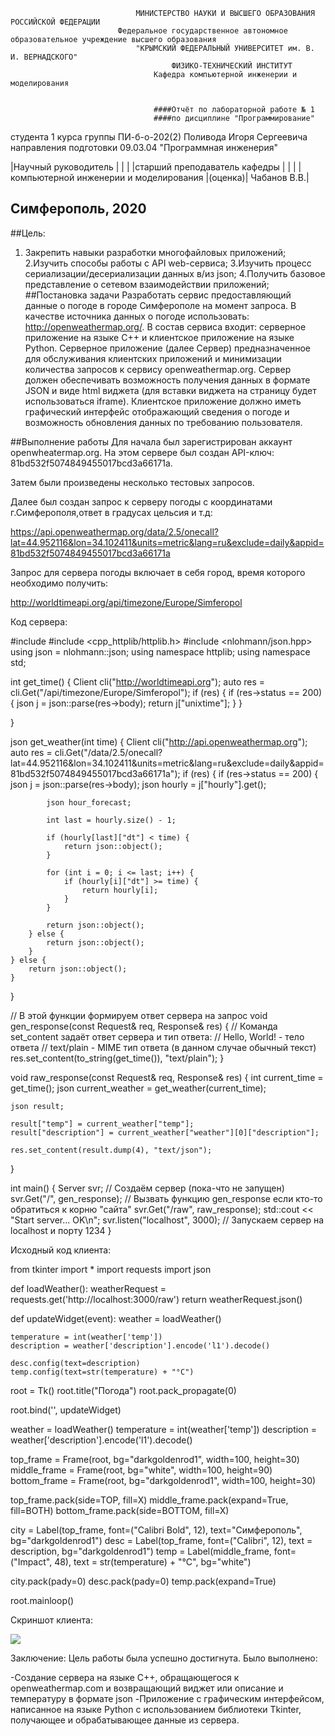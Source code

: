 								МИНИСТЕРСТВО НАУКИ И ВЫСШЕГО ОБРАЗОВАНИЯ РОССИЙСКОЙ ФЕДЕРАЦИИ
							Федеральное государственное автономное образовательное учреждение высшего образования
								"КРЫМСКИЙ ФЕДЕРАЛЬНЫЙ УНИВЕРСИТЕТ им. В. И. ВЕРНАДСКОГО"
										ФИЗИКО-ТЕХНИЧЕСКИЙ ИНСТИТУТ
									Кафедра компьютерной инженерии и моделирования


									####Отчёт по лабораторной работе № 1
									####по дисциплине "Программирование"


студента 1 курса группы ПИ-б-о-202(2)
Поливода Игоря Сергеевича
направления подготовки 09.03.04 "Программная инженерия"



|Научный руководитель			|	 | 		   |
|старший преподаватель кафедры		|	 |		   |
|компьютерной инженерии и моделирования	|(оценка)|     Чабанов В.В.|


Симферополь, 2020
-----------------------------------------------------------------------------------------------------------------------------------------------------------------------------------------------------
##Цель:
1. Закрепить навыки разработки многофайловыx приложений;
2.Изучить способы работы с API web-сервиса;
3.Изучить процесс сериализации/десериализации данных в/из json;
4.Получить базовое представление о сетевом взаимодействии приложений;
##Постановка задачи
Разработать сервис предоставляющий данные о погоде в городе Симферополе на момент запроса. В качестве источника данных о погоде использовать: http://openweathermap.org/. В состав сервиса входит: серверное приложение на языке С++ и клиентское приложение на языке Python. Серверное приложение (далее Сервер) предназначенное для обслуживания клиентских приложений и минимизации количества запросов к сервису openweathermap.org. Сервер должен обеспечивать возможность получения данных в формате JSON и виде html виджета (для вставки виджета на страницу будет использоваться iframe). Клиентское приложение должно иметь графический интерфейс отображающий сведения о погоде и возможность обновления данных по требованию пользователя.

##Выполнение работы
Для начала был зарегистрирован аккаунт openwheatermap.org. На этом сервере был создан API-ключ: 81bd532f5074849455017bcd3a66171a.

Затем были произведены несколько тестовых запросов.

Далее был создан запрос к серверу погоды с координатами г.Симферополя,ответ в градусах цельсия и т.д:

https://api.openweathermap.org/data/2.5/onecall?lat=44.952116&lon=34.102411&units=metric&lang=ru&exclude=daily&appid=81bd532f5074849455017bcd3a66171a

Запрос для сервера погоды включает в себя город, время которого необходимо получить:

http://worldtimeapi.org/api/timezone/Europe/Simferopol

Код сервера:

#include <iostream>
#include <cpp_httplib/httplib.h>
#include <nlohmann/json.hpp>
using json = nlohmann::json;
using namespace httplib;
using namespace std;

int get_time() {
	Client cli("http://worldtimeapi.org");
	auto res = cli.Get("/api/timezone/Europe/Simferopol");
	if (res) {
		if (res->status == 200) {
			json j = json::parse(res->body);
			return j["unixtime"];
		}
	}

}

json get_weather(int time) {
	Client cli("http://api.openweathermap.org");
	auto res = cli.Get("/data/2.5/onecall?lat=44.952116&lon=34.102411&units=metric&lang=ru&exclude=daily&appid=81bd532f5074849455017bcd3a66171a");
	if (res) {
		if (res->status == 200) {
			json j = json::parse(res->body);
			json hourly = j["hourly"].get<json>();

			json hour_forecast;

			int last = hourly.size() - 1;

			if (hourly[last]["dt"] < time) {
				return json::object();
			}

			for (int i = 0; i <= last; i++) {
				if (hourly[i]["dt"] >= time) {
					return hourly[i];
				}
			}

			return json::object();
		} else {
			return json::object();
		}
	} else {
		return json::object();
	}
}

// В этой функции формируем ответ сервера на запрос
void gen_response(const Request& req, Response& res) {
	// Команда set_content задаёт ответ сервера и тип ответа:
	// Hello, World! - тело ответа
	// text/plain - MIME тип ответа (в данном случае обычный текст)
	res.set_content(to_string(get_time()), "text/plain");
}

void raw_response(const Request& req, Response& res) {
	int current_time = get_time();
	json current_weather = get_weather(current_time);

	json result;

	result["temp"] = current_weather["temp"];
	result["description"] = current_weather["weather"][0]["description"];

	res.set_content(result.dump(4), "text/json");
}

int main() {
	Server svr;                    // Создаём сервер (пока-что не запущен)
	svr.Get("/", gen_response);    // Вызвать функцию gen_response если кто-то обратиться к корню "сайта"
	svr.Get("/raw", raw_response);
	std::cout << "Start server... OK\n";
	svr.listen("localhost", 3000); // Запускаем сервер на localhost и порту 1234
}

Исходный код клиента:

from tkinter import *
import requests
import json

def loadWeather():
    weatherRequest = requests.get('http://localhost:3000/raw')
    return weatherRequest.json()

def updateWidget(event):
    weather = loadWeather()

    temperature = int(weather['temp'])
    description = weather['description'].encode('l1').decode()

    desc.config(text=description)
    temp.config(text=str(temperature) + "°C")

root = Tk()
root.title("Погода")
root.pack_propagate(0)

root.bind('<Button-3>', updateWidget)

weather = loadWeather()
temperature = int(weather['temp'])
description = weather['description'].encode('l1').decode()

top_frame = Frame(root, bg="darkgoldenrod1", width=100, height=30)
middle_frame = Frame(root, bg="white",  width=100, height=90)
bottom_frame = Frame(root, bg="darkgoldenrod1", width=100, height=30)

top_frame.pack(side=TOP, fill=X)
middle_frame.pack(expand=True, fill=BOTH)
bottom_frame.pack(side=BOTTOM, fill=X)


city = Label(top_frame, font=("Calibri Bold", 12), text="Симферополь", bg="darkgoldenrod1")
desc = Label(top_frame, font=("Calibri", 12), text = description, bg="darkgoldenrod1")
temp = Label(middle_frame, font=("Impact", 48), text = str(temperature) + "°C", bg="white")


city.pack(pady=0)
desc.pack(pady=0)
temp.pack(expand=True)


root.mainloop()

Скриншот клиента:

![](C:\Users\innap\Desktop\КФУ\Lab.PNG)

Заключение:
Цель работы была успешно достигнута. Было выполнено:

-Создание сервера на языке С++, обращающегося к openweathermap.com и возвращающий виджет или описание и температуру в формате json
-Приложение с графическим интерфейсом, написанное на языке Python с использованием библиотеки Tkinter, получающее и обрабатывающее данные из сервера.